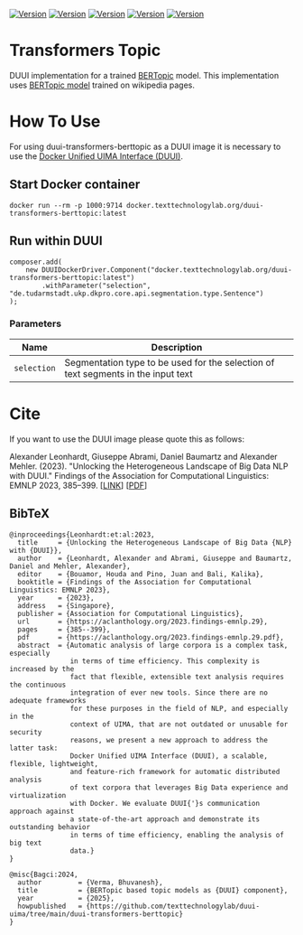 [![Version](https://img.shields.io/static/v1?label=duui-transformers-berttopic&message=0.1.0&color=blue)](https://docker.texttechnologylab.org/v2/duui-transformers-topic/tags/list)
[![Version](https://img.shields.io/static/v1?label=Python&message=3.10&color=green)]()
[![Version](https://img.shields.io/static/v1?label=Transformers&message=4.41.2&color=yellow)]()
[![Version](https://img.shields.io/static/v1?label=Torch&message=2.3.0&color=red)]()
[![Version](https://img.shields.io/static/v1?label=BERTopic&message=0.16.4&color=purple)]()

# Transformers Topic

DUUI implementation for a trained [BERTopic](https://github.com/MaartenGr/BERTopic) model. This implementation
uses [BERTopic model](https://huggingface.co/MaartenGr/BERTopic_Wikipedia) trained on wikipedia pages.
# How To Use

For using duui-transformers-berttopic as a DUUI image it is necessary to use the [Docker Unified UIMA Interface (DUUI)](https://github.com/texttechnologylab/DockerUnifiedUIMAInterface).

## Start Docker container

```
docker run --rm -p 1000:9714 docker.texttechnologylab.org/duui-transformers-berttopic:latest

```

## Run within DUUI

```
composer.add(
    new DUUIDockerDriver.Component("docker.texttechnologylab.org/duui-transformers-berttopic:latest")
        .withParameter("selection", "de.tudarmstadt.ukp.dkpro.core.api.segmentation.type.Sentence")
);
```

### Parameters

| Name | Description  |
| ---- |--------------|
| `selection`  | Segmentation type to be used for the selection of text segments in the input text |

# Cite

If you want to use the DUUI image please quote this as follows:

Alexander Leonhardt, Giuseppe Abrami, Daniel Baumartz and Alexander Mehler. (2023). "Unlocking the Heterogeneous Landscape of Big Data NLP with DUUI." Findings of the Association for Computational Linguistics: EMNLP 2023, 385–399. [[LINK](https://aclanthology.org/2023.findings-emnlp.29)] [[PDF](https://aclanthology.org/2023.findings-emnlp.29.pdf)] 

## BibTeX

```
@inproceedings{Leonhardt:et:al:2023,
  title     = {Unlocking the Heterogeneous Landscape of Big Data {NLP} with {DUUI}},
  author    = {Leonhardt, Alexander and Abrami, Giuseppe and Baumartz, Daniel and Mehler, Alexander},
  editor    = {Bouamor, Houda and Pino, Juan and Bali, Kalika},
  booktitle = {Findings of the Association for Computational Linguistics: EMNLP 2023},
  year      = {2023},
  address   = {Singapore},
  publisher = {Association for Computational Linguistics},
  url       = {https://aclanthology.org/2023.findings-emnlp.29},
  pages     = {385--399},
  pdf       = {https://aclanthology.org/2023.findings-emnlp.29.pdf},
  abstract  = {Automatic analysis of large corpora is a complex task, especially
               in terms of time efficiency. This complexity is increased by the
               fact that flexible, extensible text analysis requires the continuous
               integration of ever new tools. Since there are no adequate frameworks
               for these purposes in the field of NLP, and especially in the
               context of UIMA, that are not outdated or unusable for security
               reasons, we present a new approach to address the latter task:
               Docker Unified UIMA Interface (DUUI), a scalable, flexible, lightweight,
               and feature-rich framework for automatic distributed analysis
               of text corpora that leverages Big Data experience and virtualization
               with Docker. We evaluate DUUI{'}s communication approach against
               a state-of-the-art approach and demonstrate its outstanding behavior
               in terms of time efficiency, enabling the analysis of big text
               data.}
}

@misc{Bagci:2024,
  author         = {Verma, Bhuvanesh},
  title          = {BERTopic based topic models as {DUUI} component},
  year           = {2025},
  howpublished   = {https://github.com/texttechnologylab/duui-uima/tree/main/duui-transformers-berttopic}
}

```
